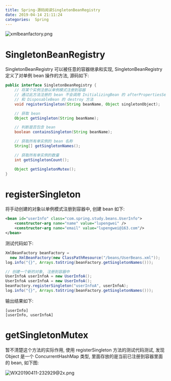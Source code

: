 ```yaml
---
title: Spring-源码阅读SingletonBeanRegistry
date: 2019-04-14 21:11:24
categories:  Spring
---
```


![xmlbeanfactory.png](https://cdn.nlark.com/yuque/0/2019/png/259000/1554948615958-78e34256-49aa-491c-a8f8-de0cc4fb48a1.png#align=left&display=inline&height=350&name=xmlbeanfactory.png&originHeight=652&originWidth=1388&size=42765&status=done&width=746)

<!-- more -->

# SingletonBeanRegistry

SingletonBeanRegistry 可以被任意的容器继承和实现, SingletonBeanRegistry 定义了对单例 bean 操作的方法, 源码如下:

```java
public interface SingletonBeanRegistry {
    // 将某个实例注册以单例模式注册到容器
    // 通过此方法注册的 bean 不会调用 InitializingBean 的 afterPropertiesSet
    // 和 DisposableBean 的 destroy 方法
    void registerSingleton(String beanName, Object singletonObject);

    // 获取 bean
    Object getSingleton(String beanName);

    // 判断是否包含 bean
    boolean containsSingleton(String beanName);

    // 获取所有单实例的 bean 名称
    String[] getSingletonNames();

    // 获取所有单实例的数量
    int getSingletonCount();

    Object getSingletonMutex();
}
```

# registerSingleton

将手动创建的对象以单例模式注册到容器中, 创建 bean 如下:

```xml
<bean id="userInfo" class="com.spring.study.beans.UserInfo">
    <constructor-arg name="name" value="lupengwei" />
    <constructor-arg name="email" value="lupengwei@163.com"/>
</bean>
```

测试代码如下:

```java
XmlBeanFactory beanFactory =
  new XmlBeanFactory(new ClassPathResource("/beans/UserBeans.xml"));
log.info("{}", Arrays.toString(beanFactory.getSingletonNames()));

// 创建一个新的对象, 注册到容器中
UserInfoA userInfoA = new UserInfoA();
UserInfoA userInfoA = new UserInfoA();
beanFactory.registerSingleton("userInfoA", userInfoA);
log.info("{}", Arrays.toString(beanFactory.getSingletonNames()));
```

输出结果如下:

```text
[userInfo]
[userInfo, userInfoA]
```

# getSingletonMutex

暂不清楚这个方法的实际作用, 使用 registerSingleton 方法的测试代码测试, 发现 Object 是一个 ConcurrentHashMap 类型, 里面存放的是当前已注册到容器里面的 bean, 如下图:

![WX20190411-232929@2x.png](https://cdn.nlark.com/yuque/0/2019/png/259000/1554996595745-21142277-77f9-4e24-af4d-742101849be6.png#align=left&display=inline&height=43&name=WX20190411-232929%402x.png&originHeight=116&originWidth=2030&size=49369&status=done&width=746)